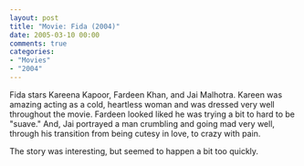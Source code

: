 ```yaml
---
layout: post
title: "Movie: Fida (2004)"
date: 2005-03-10 00:00
comments: true
categories:
- "Movies"
- "2004"
---
```


Fida stars Kareena Kapoor, Fardeen Khan, and Jai Malhotra. Kareen
was amazing acting as a cold, heartless woman and was dressed very
well throughout the movie. Fardeen looked liked he was trying a bit
to hard to be "suave." And, Jai portrayed a man crumbling and going
mad very well, through his transition from being cutesy in love, to
crazy with pain.

The story was interesting, but seemed to happen a bit too
quickly.
